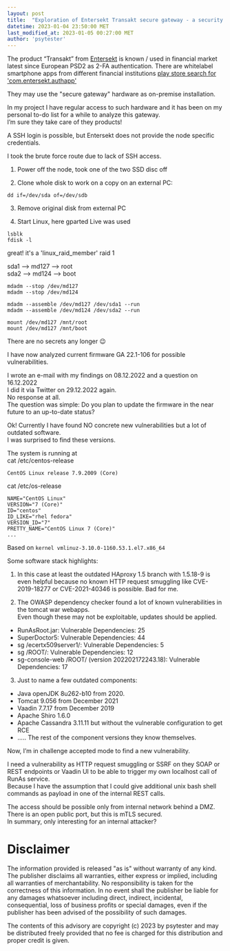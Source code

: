 ```yaml
---
layout: post
title:  "Exploration of Entersekt Transakt secure gateway - a security analysis"
datetime: 2023-01-04 23:50:00 MET
last_modified_at: 2023-01-05 00:27:00 MET
author: 'psytester'
---
```


The product “Transakt” from [Entersekt](https://www.entersekt.com/company/about-us) is known / used in financial market latest since European PSD2 as 2-FA authentication.
There are whitelabel smartphone apps from different financial institutions [play store search for 'com.entersekt.authapp'](https://play.google.com/store/search?q=com.entersekt.authapp)

They may use the "secure gateway" hardware as on-premise installation.

In my project I have regular access to such hardware and it has been on my personal to-do list for a while to analyze this gateway.<br>
I’m sure they take care of they products!

A SSH login is possible, but Entersekt does not provide the node specific credentials.

I took the brute force route due to lack of SSH access.
1. Power off the node, took one of the two SSD disc off

2. Clone whole disk to work on a copy on an external PC:
```
dd if=/dev/sda of=/dev/sdb
```

3. Remove original disk from external PC

4. Start Linux, here gparted Live was used 
```
lsblk
fdisk -l
```

great! it's a 'linux_raid_member' raid 1 

sda1 --> md127 --> root<br>
sda2 --> md124 --> boot 

```
mdadm --stop /dev/md127
mdadm --stop /dev/md124 

mdadm --assemble /dev/md127 /dev/sda1 --run
mdadm --assemble /dev/md124 /dev/sda2 --run 

mount /dev/md127 /mnt/root
mount /dev/md127 /mnt/boot 
```

There are no secrets any longer 😉

I have now analyzed current firmware GA 22.1-106 for possible vulnerabilities.

I wrote an e-mail with my findings on 08.12.2022 and a question on 16.12.2022<br>
I did it via Twitter on 29.12.2022 again.<br>
No response at all.<br>
The question was simple: Do you plan to update the firmware in the near future to an up-to-date status?

Ok! Currently I have found NO concrete new vulnerabilities but a lot of outdated software.<br>
I was surprised to find these versions.

The system is running at<br>
cat /etc/centos-release
```
CentOS Linux release 7.9.2009 (Core)
```
cat /etc/os-release
```
NAME="CentOS Linux"
VERSION="7 (Core)"
ID="centos"
ID_LIKE="rhel fedora"
VERSION_ID="7"
PRETTY_NAME="CentOS Linux 7 (Core)"
...
```
Based on `kernel vmlinuz-3.10.0-1160.53.1.el7.x86_64`

Some software stack highlights:

1. In this case at least the outdated HAproxy 1.5 branch with 1.5.18-9  is even helpful because no known HTTP request smuggling like CVE-2019-18277 or CVE-2021-40346 is possible. Bad for me.

2. The OWASP dependency checker found a lot of known vulnerabilities in the tomcat war webapps. <br>
Even though these may not be exploitable, updates should be applied.<br>
- RunAsRoot.jar: Vulnerable Dependencies: 25
- SuperDoctor5: Vulnerable Dependencies: 44
- sg /ecertx509server1/: Vulnerable Dependencies: 5
- sg /ROOT/: Vulnerable Dependencies: 12
- sg-console-web /ROOT/ (version 202202172243.18): Vulnerable Dependencies: 17

3. Just to name a few outdated components:
- Java openJDK 8u262-b10 from 2020. 
- Tomcat 9.056 from December 2021 
- Vaadin 7.7.17 from December 2019 
- Apache Shiro 1.6.0 
- Apache Cassandra 3.11.11 but without the vulnerable configuration to get RCE 
- ..... The rest of the component versions they know themselves.

Now, I’m in challenge accepted mode to find a new vulnerability.

I need a vulnerability as HTTP request smuggling or SSRF on they SOAP or REST endpoints or Vaadin UI to be able to trigger my own localhost call of RunAs service.<br>
Because I have the assumption that I could give additional unix bash shell commands as payload in one of the internal REST calls. 

The access should be possible only from internal network behind a DMZ. There is an open public port, but this is mTLS secured.<br>
In summary, only interesting for an internal attacker?

# Disclaimer

The information provided is released "as is" without warranty of any kind. The publisher disclaims all warranties, either express or implied, including all warranties of merchantability. No responsibility is taken for the correctness of this information.
In no event shall the publisher be liable for any damages whatsoever including direct, indirect, incidental, consequential, loss of business profits or special damages, even if the publisher has been advised of the possibility of such damages.

The contents of this advisory are copyright (c) 2023 by psytester and may be distributed freely provided that no fee is charged for this distribution and proper credit is given.
